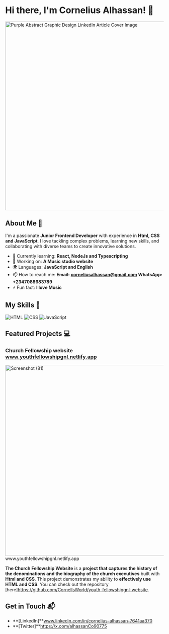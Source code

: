 # Hi there, I'm Cornelius Alhassan! 👋

<img width="2000" height="600" alt="Purple Abstract Graphic Design LinkedIn Article Cover Image" src="https://github.com/user-attachments/assets/528dfe9a-a43d-400f-a001-79428e25c2df" />


## About Me 🚀

I'm a passionate **Junior Frontend Developer** with experience in **Html, CSS and JavaScript**. I love tackling complex problems, learning new skills, and collaborating with diverse teams to create innovative solutions.

- 🌱 Currently learning: **React, NodeJs and Typescripting**
- 🔭 Working on: **A Music studio website**
- 🌍 Languages: **JavaScript and English**
- 📫 How to reach me: **Email: corneliusalhassan@gmail.com WhatsApp: +2347088683789**
- ⚡ Fun fact: **I love Music**

## My Skills 🧠

![HTML](https://img.shields.io/badge/-HTML-E34F26?style=flat-square&logo=html5&logoColor=white)
![CSS](https://img.shields.io/badge/-CSS-1572B6?style=flat-square&logo=css3&logoColor=white)
![JavaScript](https://img.shields.io/badge/-JavaScript-F7DF1E?style=flat-square&logo=javascript&logoColor=black)
<!---![React](https://img.shields.io/badge/-React-61DAFB?style=flat-square&logo=react&logoColor=black)-->
<!---![Node.js](https://img.shields.io/badge/-Node.js-339933?style=flat-square&logo=node.js&logoColor=white)-->

<!---Replace the above skill badges with your own skills and expertise. To create more badges, use [checkout this repo](https://github.com/alexandresanlim/Badges4-README.md-Profile)-->

## Featured Projects 💻

### Church Fellowship website www.youthfellowshipgnl.netlify.app

<img width="1363" height="607" alt="Screenshot (81)" src="https://github.com/user-attachments/assets/521ad128-a0e8-48bb-ba19-6a9393c47cb5" />
 www.youthfellowshipgnl.netlify.app


**The Church Fellowship Website** is a **project that captures the history of the denominations and the biography of the church executives** built with **Html and CSS**. This project demonstrates my ability to **effectively use HTML and CSS**. You can check out the repository [here]https://github.com/CornellsWorld/youth-fellowshipgnl-website.

<!--### [Project 2 Title](project_2_link)

![Project 2 Screenshot](project_2_screenshot_url)

**[Project 2 Title]** is a **[brief project description]** built with **[technologies used]**. This project showcases my skills in **[skills demonstrated by the project]**. You can check out the repository [here](project_2_repository_link).-->

## Get in Touch 📬

<!--**[Personal Website / Blog]**(your_website_or_blog_link)-->
- **[LinkedIn]**www.linkedin.com/in/cornelius-alhassan-7641aa370
- **[Twitter]**https://x.com/alhassanCo90775



